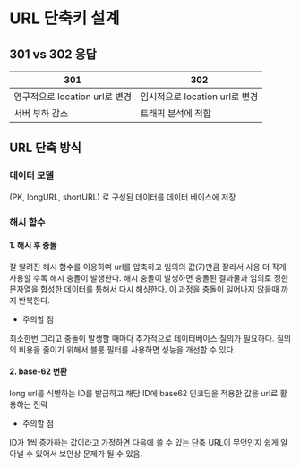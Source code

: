 # URL 단축키 설계

## 301 vs 302 응답

| 301                                        | 302                    |
|--------------------------------------------|------------------------|
| 영구적으로 location url로 변경 | 임시적으로 location url로 변경 |
| 서버 부하 감소                                   | 트래픽 분석에 적합             |

## URL 단축 방식
### 데이터 모델
(PK, longURL, shortURL) 로 구성된 데이터를 데이터 베이스에 저장

### 해시 함수
#### 1. 해시 후 충돌

잘 알려진 헤시 함수를 이용하여 url를 압축하고 임의의 값(7)만큼 잘라서 사용
더 작게 사용할 수록 해시 충돌이 발생한다.
해시 충돌이 발생하면 충돌된 결과물과 임의로 정한 문자열을 합성한 데이터를 통해서 다시 해싱한다.
이 과정을 충돌이 일어나지 않을때 까지 반복한다.

* 주의할 점

최소한번 그리고 충돌이 발생할 때마다 추가적으로 데이터베이스 질의가 필요하다.
질의의 비용을 줄이기 위해서 블룸 필터를 사용하면 성능을 개선할 수 있다.

#### 2. base-62 변환
long url를 식별하는 ID를 발급하고 해당 ID에 base62 인코딩을 적용한 값을 url로 활용하는 전략

* 주의할 점

ID가 1씩 증가하는 값이라고 가정하면 다음에 쓸 수 있는 단축 URL이 무엇인지 쉽게 알아낼 수 있어서 보안상 문제가 될 수 있음.